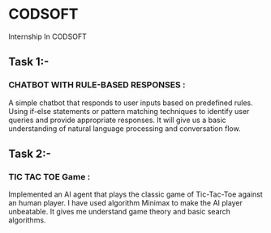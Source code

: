 # CODSOFT
Internship In CODSOFT

## Task 1:-
### CHATBOT WITH RULE-BASED RESPONSES :
A simple chatbot that responds to user inputs based on predefined rules. Using if-else statements or pattern matching techniques to identify user queries and provide appropriate responses. It will give us a basic understanding of natural language processing and conversation flow.

## Task 2:-
### TIC TAC TOE Game :
Implemented an AI agent that plays the classic game of Tic-Tac-Toe against an human player. I have used algorithm Minimax to make the AI player unbeatable. It gives me understand game theory and basic search algorithms.
